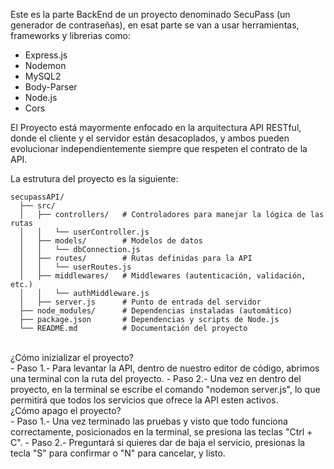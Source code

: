 Este es la parte BackEnd de un proyecto denominado SecuPass (un generador de contraseñas), en esat parte se van a usar herramientas, frameworks y librerias como:
<br>
  - Express.js
  - Nodemon
  - MySQL2
  - Body-Parser 
  - Node.js
  - Cors
  
El Proyecto está mayormente enfocado en la arquitectura API RESTful, donde el cliente y el servidor están desacoplados, y ambos pueden evolucionar independientemente siempre que respeten el contrato de la API.

La estrutura del proyecto es la siguiente:
<br>
```plaintext
secupassAPI/
  ├── src/
  │   ├── controllers/   # Controladores para manejar la lógica de las rutas
  │   │   └── userController.js
  │   ├── models/        # Modelos de datos
  │   │   └── dbConnection.js
  │   ├── routes/        # Rutas definidas para la API
  │   │   └── userRoutes.js
  │   ├── middlewares/   # Middlewares (autenticación, validación, etc.)
  │   │   └── authMiddleware.js
  │   ├── server.js      # Punto de entrada del servidor
  ├── node_modules/      # Dependencias instaladas (automático)
  ├── package.json       # Dependencias y scripts de Node.js
  └── README.md          # Documentación del proyecto
```
<br>
¿Cómo inizializar el proyecto?
<br>
  - Paso 1.- Para levantar la API, dentro de nuestro editor de código, abrimos una terminal con la ruta del proyecto.
  - Paso 2.- Una vez en dentro del proyecto, en la terminal se escribe el comando "nodemon server.js", lo que permitirá que todos los servicios que ofrece la API esten activos.
<br>
¿Cómo apago el proyecto?
<br>
  - Paso 1.- Una vez terminado las pruebas y visto que todo funciona correctamente, posicionados en la terminal, se presiona las teclas "Ctrl + C".
  - Paso 2.- Preguntará si quieres dar de baja el servicio, presionas la tecla "S" para confirmar o "N" para cancelar, y listo.
